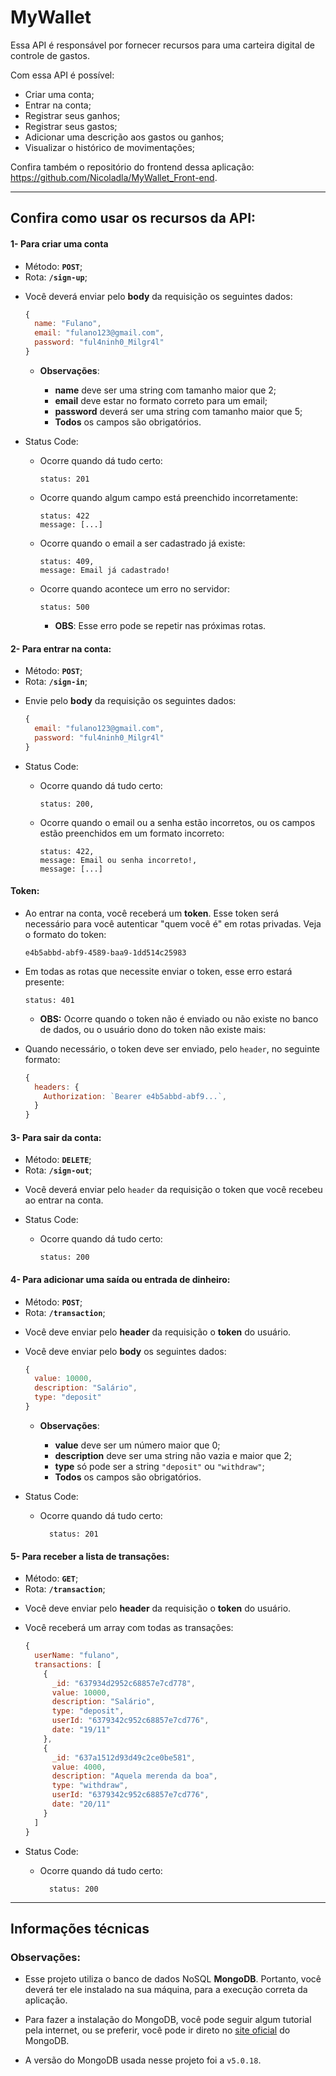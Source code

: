 # MyWallet

Essa API é responsável por fornecer recursos para uma carteira digital de controle de gastos.

Com essa API é possível:

- Criar uma conta;
- Entrar na conta;
- Registrar seus ganhos;
- Registrar seus gastos;
- Adicionar uma descrição aos gastos ou ganhos;
- Visualizar o histórico de movimentações;

Confira também o repositório do frontend dessa aplicação: <https://github.com/Nicoladla/MyWallet_Front-end>.

---

## Confira como usar os recursos da API:

#### 1- Para criar uma conta

- Método: **`POST`**;
- Rota: **`/sign-up`**;

* Você deverá enviar pelo **body** da requisição os seguintes dados:

  ```javascript
  {
    name: "Fulano",
    email: "fulano123@gmail.com",
    password: "ful4ninh0_Milgr4l"
  }
  ```

  - **Observações**:

    - **name** deve ser uma string com tamanho maior que 2;
    - **email** deve estar no formato correto para um email;
    - **password** deverá ser uma string com tamanho maior que 5;
    - **Todos** os campos são obrigatórios.

- Status Code:

  - Ocorre quando dá tudo certo:

    ```
    status: 201
    ```

  - Ocorre quando algum campo está preenchido incorretamente:

    ```
    status: 422
    message: [...]
    ```

  - Ocorre quando o email a ser cadastrado já existe:

    ```
    status: 409,
    message: Email já cadastrado!
    ```

  - Ocorre quando acontece um erro no servidor:

    ```
    status: 500
    ```

    - **OBS**: Esse erro pode se repetir nas próximas rotas.

#### 2- Para entrar na conta:

- Método: **`POST`**;
- Rota: **`/sign-in`**;

* Envie pelo **body** da requisição os seguintes dados:

  ```javascript
  {
    email: "fulano123@gmail.com",
    password: "ful4ninh0_Milgr4l"
  }
  ```

- Status Code:

  - Ocorre quando dá tudo certo:

    ```
    status: 200,
    ```

  - Ocorre quando o email ou a senha estão incorretos, ou os campos estão preenchidos em um formato incorreto:

    ```
    status: 422,
    message: Email ou senha incorreto!,
    message: [...]
    ```

#### Token:

- Ao entrar na conta, você receberá um **token**. Esse token será necessário para você autenticar "quem você é" em rotas privadas. Veja o formato do token:

  ```
  e4b5abbd-abf9-4589-baa9-1dd514c25983
  ```

- Em todas as rotas que necessite enviar o token, esse erro estará presente:

  ```
  status: 401
  ```

  - **OBS:** Ocorre quando o token não é enviado ou não existe no banco de dados, ou o usuário dono do token não existe mais:

- Quando necessário, o token deve ser enviado, pelo `header`, no seguinte formato:

  ```javascript
  {
    headers: {
      Authorization: `Bearer e4b5abbd-abf9...`,
    }
  }
  ```

#### 3- Para sair da conta:

- Método: **`DELETE`**;
- Rota: **`/sign-out`**;

* Você deverá enviar pelo `header` da requisição o token que você recebeu ao entrar na conta.

- Status Code:

  - Ocorre quando dá tudo certo:

    ```
    status: 200
    ```

#### 4- Para adicionar uma saída ou entrada de dinheiro:

- Método: **`POST`**;
- Rota: **`/transaction`**;

* Você deve enviar pelo **header** da requisição o **token** do usuário.

* Você deve enviar pelo **body** os seguintes dados:

  ```javascript
  {
    value: 10000,
    description: "Salário",
    type: "deposit"
  }
  ```
  
  - **Observações**:

    - **value** deve ser um número maior que 0;
    - **description** deve ser uma string não vazia e maior que 2;
    - **type** só pode ser a string `"deposit"` ou `"withdraw"`;
    - **Todos** os campos são obrigatórios.

- Status Code:

  - Ocorre quando dá tudo certo:

    ```
      status: 201
    ```

#### 5- Para receber a lista de transações:

- Método: **`GET`**;
- Rota: **`/transaction`**;

* Você deve enviar pelo **header** da requisição o **token** do usuário.

* Você receberá um array com todas as transações:

  ```javascript
  {
    userName: "fulano",
    transactions: [
      {
        _id: "637934d2952c68857e7cd778",
        value: 10000,
        description: "Salário",
        type: "deposit",
        userId: "6379342c952c68857e7cd776",
        date: "19/11"
      },
      {
        _id: "637a1512d93d49c2ce0be581",
        value: 4000,
        description: "Aquela merenda da boa",
        type: "withdraw",
        userId: "6379342c952c68857e7cd776",
        date: "20/11"
      }
    ]
  }
  ```

- Status Code:

  - Ocorre quando dá tudo certo:

    ```
      status: 200
    ```

---

## Informações técnicas

### Observações:

- Esse projeto utiliza o banco de dados NoSQL **MongoDB**. Portanto, você deverá ter ele instalado na sua máquina, para a execução correta da aplicação.

- Para fazer a instalação do MongoDB, você pode seguir algum tutorial pela internet, ou se preferir, você pode ir direto no [site oficial](https://www.mongodb.com/) do MongoDB.

- A versão do MongoDB usada nesse projeto foi a `v5.0.18`.
